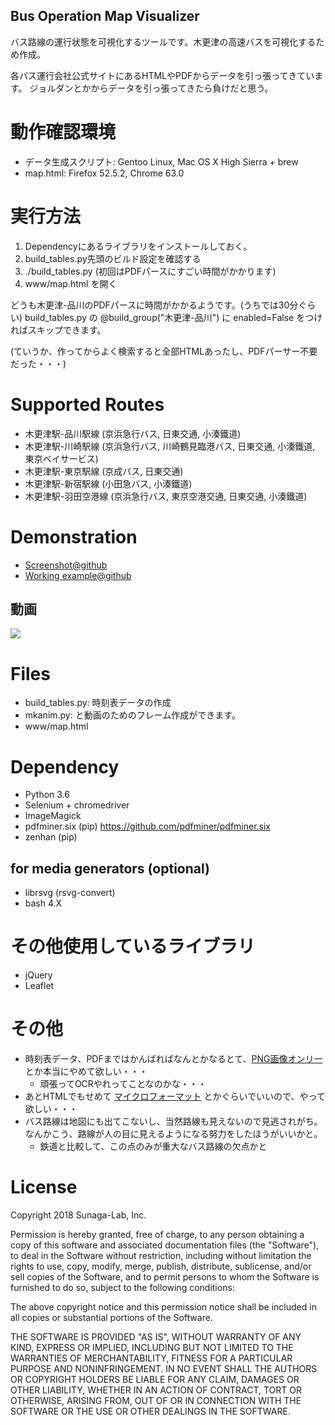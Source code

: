 

Bus Operation Map Visualizer
-------

バス路線の運行状態を可視化するツールです。木更津の高速バスを可視化するため作成。

各バス運行会社公式サイトにあるHTMLやPDFからデータを引っ張ってきています。
ジョルダンとかからデータを引っ張ってきたら負けだと思う。

# 動作確認環境
 - データ生成スクリプト: Gentoo Linux, Mac OS X High Sierra + brew
 - map.html: Firefox 52.5.2, Chrome 63.0

# 実行方法

1. Dependencyにあるライブラリをインストールしておく。
2. build_tables.py先頭のビルド設定を確認する
3. ./build_tables.py (初回はPDFパースにすごい時間がかかります)
4. www/map.html を開く

どうも木更津-品川のPDFパースに時間がかかるようです。(うちでは30分ぐらい)
build_tables.py の @build_group("木更津-品川") に enabled=False をつければスキップできます。


(ていうか、作ってからよく検索すると全部HTMLあったし、PDFパーサー不要だった・・・)

# Supported Routes
 - 木更津駅-品川駅線 (京浜急行バス, 日東交通, 小湊鐵道)
 - 木更津駅-川崎駅線 (京浜急行バス, 川崎鶴見臨港バス, 日東交通, 小湊鐵道, 東京ベイサービス)
 - 木更津駅-東京駅線 (京成バス, 日東交通)
 - 木更津駅-新宿駅線 (小田急バス, 小湊鐵道)
 - 木更津駅-羽田空港線 (京浜急行バス, 東京空港交通, 日東交通, 小湊鐵道)


# Demonstration
 - [Screenshot@github](https://github.com/sunaga-lab/busmapper/wiki/Screenshots)
 - [Working example@github](https://sunaga-lab.github.io/busmapper/www/map.html)

## 動画

[![](https://img.youtube.com/vi/oujR-9GX_kc/0.jpg)](https://www.youtube.com/watch?v=oujR-9GX_kc)


# Files
 - build_tables.py: 時刻表データの作成
 - mkanim.py: と動画のためのフレーム作成ができます。
 - www/map.html

# Dependency
  - Python 3.6
  - Selenium + chromedriver
  - ImageMagick
  - pdfminer.six (pip) https://github.com/pdfminer/pdfminer.six
  - zenhan (pip)

## for media generators (optional)
  - librsvg (rsvg-convert)
  - bash 4.X


# その他使用しているライブラリ
  - jQuery
  - Leaflet
  

# その他
 - 時刻表データ、PDFまではかんばればなんとかなるとて、[PNG画像オンリー](http://www.kamogawanitto.co.jp/timetable)とか本当にやめて欲しい・・・
   - 頑張ってOCRやれってことなのかな・・・
 - あとHTMLでもせめて [マイクロフォーマット](https://ja.wikipedia.org/wiki/%E3%83%9E%E3%82%A4%E3%82%AF%E3%83%AD%E3%83%95%E3%82%A9%E3%83%BC%E3%83%9E%E3%83%83%E3%83%88) とかぐらいでいいので、やって欲しい・・・
 - バス路線は地図にも出てこないし、当然路線も見えないので見逃されがち。なんかこう、路線が人の目に見えるようになる努力をしたほうがいいかと。
   - 鉄道と比較して、この点のみが重大なバス路線の欠点かと


# License

Copyright 2018 Sunaga-Lab, Inc.

Permission is hereby granted, free of charge, to any person obtaining a copy of this software and associated documentation files (the "Software"), to deal in the Software without restriction, including without limitation the rights to use, copy, modify, merge, publish, distribute, sublicense, and/or sell copies of the Software, and to permit persons to whom the Software is furnished to do so, subject to the following conditions:

The above copyright notice and this permission notice shall be included in all copies or substantial portions of the Software.

THE SOFTWARE IS PROVIDED "AS IS", WITHOUT WARRANTY OF ANY KIND, EXPRESS OR IMPLIED, INCLUDING BUT NOT LIMITED TO THE WARRANTIES OF MERCHANTABILITY, FITNESS FOR A PARTICULAR PURPOSE AND NONINFRINGEMENT. IN NO EVENT SHALL THE AUTHORS OR COPYRIGHT HOLDERS BE LIABLE FOR ANY CLAIM, DAMAGES OR OTHER LIABILITY, WHETHER IN AN ACTION OF CONTRACT, TORT OR OTHERWISE, ARISING FROM, OUT OF OR IN CONNECTION WITH THE SOFTWARE OR THE USE OR OTHER DEALINGS IN THE SOFTWARE.
